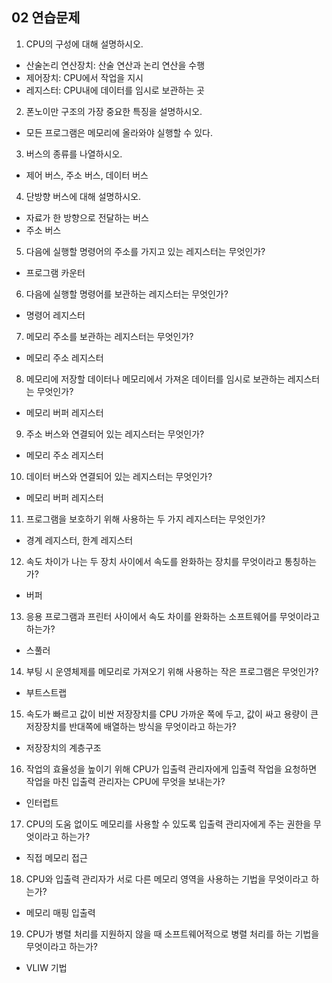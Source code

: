 ## 02 연습문제

1. CPU의 구성에 대해 설명하시오.
- 산술논리 연산장치: 산술 연산과 논리 연산을 수행
- 제어장치: CPU에서 작업을 지시
- 레지스터: CPU내에 데이터를 임시로 보관하는 곳

2. 폰노이만 구조의 가장 중요한 특징을 설명하시오.
- 모든 프로그램은 메모리에 올라와야 실행할 수 있다.

3. 버스의 종류를 나열하시오.
- 제어 버스, 주소 버스, 데이터 버스

4. 단방향 버스에 대해 설명하시오.
- 자료가 한 방향으로 전달하는 버스
- 주소 버스

5. 다음에 실행할 명령어의 주소를 가지고 있는 레지스터는 무엇인가?
- 프로그램 카운터

6. 다음에 실행할 명령어를 보관하는 레지스터는 무엇인가?
- 명령어 레지스터

7. 메모리 주소를 보관하는 레지스터는 무엇인가?
- 메모리 주소 레지스터

8. 메모리에 저장할 데이터나 메모리에서 가져온 데이터를 임시로 보관하는 레지스터는 무엇인가?
- 메모리 버퍼 레지스터

9. 주소 버스와 연결되어 있는 레지스터는 무엇인가?
- 메모리 주소 레지스터

10. 데이터 버스와 연결되어 있는 레지스터는 무엇인가?
- 메모리 버퍼 레지스터

11. 프로그램을 보호하기 위해 사용하는 두 가지 레지스터는 무엇인가?
- 경계 레지스터, 한계 레지스터

12. 속도 차이가 나는 두 장치 사이에서 속도를 완화하는 장치를 무엇이라고 통칭하는가?
- 버퍼

13. 응용 프로그램과 프린터 사이에서 속도 차이를 완화하는 소프트웨어를 무엇이라고 하는가?
- 스풀러

14. 부팅 시 운영체제를 메모리로 가져오기 위해 사용하는 작은 프로그램은 무엇인가?
- 부트스트랩

15. 속도가 빠르고 값이 비싼 저장장치를 CPU 가까운 쪽에 두고, 값이 싸고 용량이 큰 저장장치를 반대쪽에 배열하는 방식을 무엇이라고 하는가?
- 저장장치의 계층구조

16. 작업의 효율성을 높이기 위해 CPU가 입출력 관리자에게 입출력 작업을 요청하면 작업을 마친 입출력 관리자는 CPU에 무엇을 보내는가?
- 인터럽트

17. CPU의 도움 없이도 메모리를 사용할 수 있도록 입출력 관리자에게 주는 권한을 무엇이라고 하는가?
- 직접 메모리 접근

18. CPU와 입출력 관리자가 서로 다른 메모리 영역을 사용하는 기법을 무엇이라고 하는가?
- 메모리 매핑 입출력

19. CPU가 병렬 처리를 지원하지 않을 때 소프트웨어적으로 병렬 처리를 하는 기법을 무엇이라고 하는가?
- VLIW 기법
